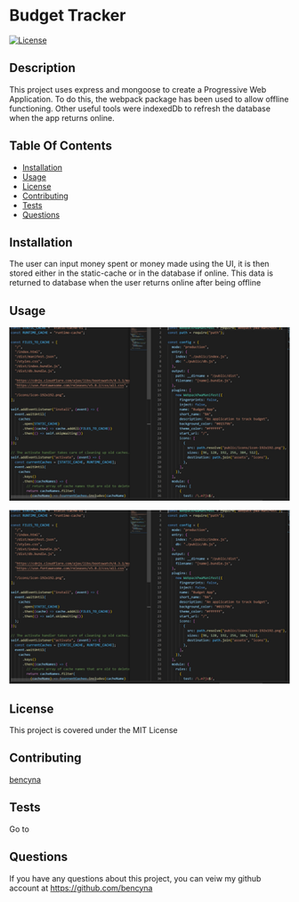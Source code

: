 # Budget Tracker

[![License](https://img.shields.io/badge/License-MIT-blue.svg)](https://opensource.org/licenses/MIT)

## Description

This project uses express and mongoose to create a Progressive Web Application. To do this, the webpack package has been used to allow offline functioning. Other useful tools were indexedDb to refresh the database when the app returns online.

## Table Of Contents

- [Installation](##Installation)
- [Usage](##Usage)
- [License](##License)
- [Contributing](##Contributing)
- [Tests](##Tests)
- [Questions](##Questions)

## Installation

The user can input money spent or money made using the UI, it is then stored either in the static-cache or in the database if online. This data is returned to database when the user returns online after being offline

## Usage

![image of code and integrated terminal](./assets/screenshot1.jpg)

![image of code and integrated terminal](./assets/screenshot1.jpg)

## License

This project is covered under the MIT License

## Contributing

[bencyna](https://github.com/bencyna/)

## Tests

Go to

## Questions

If you have any questions about this project, you can veiw my github account at https://github.com/bencyna
